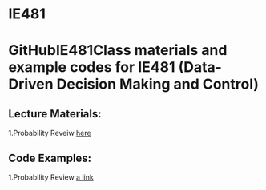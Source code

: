 # IE481

# GitHubIE481Class materials and example codes for IE481 (Data-Driven Decision Making and Control)

## Lecture Materials:
1.Probability Reveiw [here](Lectures/L1_Probability_review.pdf)


## Code Examples:
1.Probability Review [a link](https://nbviewer.jupyter.org/github/Jkparkaist/IE481/blob/master/Codes/L1_probabilityDistributions.ipynb)

